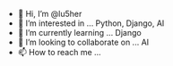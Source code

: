 - 👋 Hi, I’m @lu5her
- 👀 I’m interested in ... Python, Django, AI
- 🌱 I’m currently learning ... Django
- 💞️ I’m looking to collaborate on ... AI
- 📫 How to reach me ...

<!---
lu5her/lu5her is a ✨ special ✨ repository because its `README.md` (this file) appears on your GitHub profile.
You can click the Preview link to take a look at your changes.
--->
